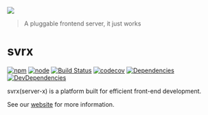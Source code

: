 ![](https://svrx.io/assets/images/twitter_header_photo_2.png)

> A pluggable frontend server, it just works

# svrx

[![npm](https://img.shields.io/npm/v/@svrx/svrx?style=flat-square)](https://www.npmjs.com/package/svrx)
[![node](https://img.shields.io/node/v/@svrx/svrx?style=flat-square)](https://nodejs.org/en/)
[![Build Status](https://img.shields.io/travis/svrxjs/svrx/master?style=flat-square&logo=travis)](https://travis-ci.org/svrxjs/svrx)
[![codecov](https://img.shields.io/codecov/c/gh/svrxjs/svrx?style=flat-square&logo=codecov)](https://codecov.io/gh/svrxjs/svrx)
[![Dependencies](https://img.shields.io/david/svrxjs/svrx?path=packages%2Fsvrx&style=flat-square)](https://david-dm.org/svrxjs/svrx?path=packages%2Fsvrx)
[![DevDependencies](https://img.shields.io/david/dev/svrxjs/svrx?path=packages%2Fsvrx&style=flat-square)](https://david-dm.org/svrxjs/svrx?path=packages%2Fsvrx&type=dev)

svrx(server-x) is a platform built for efficient front-end development.

See our [website](https://svrx.io/) for more information.

